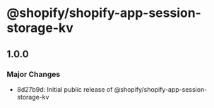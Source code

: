 # @shopify/shopify-app-session-storage-kv

## 1.0.0

### Major Changes

- 8d27b9d: Initial public release of @shopify/shopify-app-session-storage-kv

